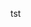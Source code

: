 <!-- This is the markdown file that is generated by VSAgile for the newly created task. Please do not change the file names and corresponding config file. -->
tst
